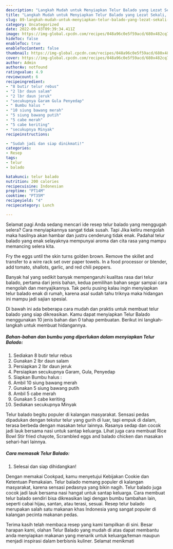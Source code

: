 ```yaml
---
description: "Langkah Mudah untuk Menyiapkan Telur Balado yang Lezat Sekali, Buat Buka Puasa Bisa Manjain Lidah"
title: "Langkah Mudah untuk Menyiapkan Telur Balado yang Lezat Sekali, Buat Buka Puasa Bisa Manjain Lidah"
slug: 89-langkah-mudah-untuk-menyiapkan-telur-balado-yang-lezat-sekali-buat-buka-puasa-bisa-manjain-lidah
category: Uncategorized
date: 2022-09-03T09:39:34.411Z
image: https://img-global.cpcdn.com/recipes/048a96c0e5f59acd/680x482cq70/telur-balado-foto-resep-utama.jpg
hideToc: false
enableToc: true
enableTocContent: false
thumbnail: https://img-global.cpcdn.com/recipes/048a96c0e5f59acd/680x482cq70/telur-balado-foto-resep-utama.jpg
cover: https://img-global.cpcdn.com/recipes/048a96c0e5f59acd/680x482cq70/telur-balado-foto-resep-utama.jpg
author: Admin
authorAv: notfound
ratingvalue: 4.9
reviewcount: 6
recipeingredient:
- "8 butir telur rebus"
- "2 lbr daun salam"
- "2 lbr daun jeruk"
- "secukupnya Garam Gula Penyedap"
- " Bumbu halus "
- "10 siung bawang merah"
- "5 siung bawang putih"
- "5 cabe merah"
- "5 cabe keriting"
- "secukupnya Minyak"
recipeinstructions:

- "Sudah jadi dan siap dinikmati!"
categories:
- Resep
tags:
- telur
- balado

katakunci: telur balado 
nutrition: 200 calories
recipecuisine: Indonesian
preptime: "PT14M"
cooktime: "PT35M"
recipeyield: "4"
recipecategory: Lunch

---
```



Selamat pagi Anda sedang mencari ide resep telur balado yang menggugah selera? Cara menyiapkannya sangat tidak susah. Tapi Jika keliru mengolah maka hasilnya akan hambar dan justru cenderung tidak enak. Padahal telur balado yang enak selayaknya mempunyai aroma dan cita rasa yang mampu memancing selera kita.


Fry the eggs until the skin turns golden brown. Remove the skillet and transfer to a wire rack set over paper towels. In a food processor or blender, add tomato, shallots, garlic, and red chili peppers.

Banyak hal yang sedikit banyak mempengaruhi kualitas rasa dari telur balado, pertama dari jenis bahan, kedua pemilihan bahan segar sampai cara mengolah dan menyajikannya. Tak perlu pusing kalau ingin menyiapkan telur balado enak di rumah, karena asal sudah tahu triknya maka hidangan ini mampu jadi sajian spesial.


Di bawah ini ada beberapa cara mudah dan praktis untuk membuat telur balado yang siap dikreasikan. Kamu dapat menyiapkan Telur Balado menggunakan 10 jenis bahan dan 0 tahap pembuatan. Berikut ini langkah-langkah untuk membuat hidangannya.

<!--inarticleads1-->

##### Bahan-bahan dan bumbu yang diperlukan dalam menyiapkan Telur Balado:

1. Sediakan 8 butir telur rebus
1. Gunakan 2 lbr daun salam
1. Persiapkan 2 lbr daun jeruk
1. Persiapkan secukupnya Garam, Gula, Penyedap
1. Siapkan  Bumbu halus :
1. Ambil 10 siung bawang merah
1. Gunakan 5 siung bawang putih
1. Ambil 5 cabe merah
1. Gunakan 5 cabe keriting
1. Sediakan secukupnya Minyak


Telur balado begitu populer di kalangan masyarakat. Sensasi pedas dipadukan dengan tekstur telur yang gurih di luar, tapi empuk di dalam, terasa berbeda dengan masakan telur lainnya. Rasanya sedap dan cocok jadi lauk bersama nasi untuk santap keluarga. Lihat juga cara membuat Rice Bowl Stir fried chayote, Scrambled eggs and balado chicken dan masakan sehari-hari lainnya. 

<!--inarticleads2-->

##### Cara memasak Telur Balado:


1. Selesai dan siap dihidangkan!

Dengan memakai Cookpad, kamu menyetujui Kebijakan Cookie dan Ketentuan Pemakaian. Telur balado memang populer di kalangan masyarakat, karena sensasi pedasnya yang bikin nagih. Telur balado juga cocok jadi lauk bersama nasi hangat untuk santap keluarga. Cara membuat telur balado sendiri bisa dikreasikan lagi dengan bumbu tambahan lain, seperti cabai hijau, santan, atau terasi, sesuai. Resep telur balado merupakan salah satu makanan khas Indonesia yang sangat populer di kalangan pecinta makanan pedas. 

Terima kasih telah membaca resep yang kami tampilkan di sini. Besar harapan kami, olahan Telur Balado yang mudah di atas dapat membantu anda menyiapkan makanan yang menarik untuk keluarga/teman maupun menjadi inspirasi dalam berbisnis kuliner. Selamat menikmati
